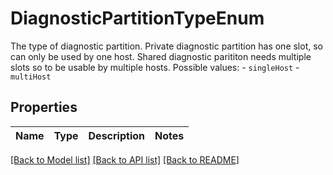 # DiagnosticPartitionTypeEnum

The type of diagnostic partition.  Private diagnostic partition has one slot, so can only be used by one host. Shared diagnostic parititon needs multiple slots so to be usable by multiple hosts.  Possible values: - `singleHost` - `multiHost` 

## Properties
Name | Type | Description | Notes
------------ | ------------- | ------------- | -------------

[[Back to Model list]](../README.md#documentation-for-models) [[Back to API list]](../README.md#documentation-for-api-endpoints) [[Back to README]](../README.md)


